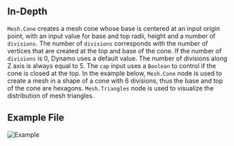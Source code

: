 ## In-Depth
`Mesh.Cone` creates a mesh cone whose base is centered at an input origin point, with an input value for base and top radii, height and a number of `divisions`. The number of `divisions` corresponds with the number of vertices that are created at the top and base of the cone. If the number of `divisions` is 0, Dynamo uses a default value. The number of divisions along Z axis is always equal to 5. The `cap` input uses a `Boolean` to control if the cone is closed at the top.
In the example below, `Mesh.Cone` node is used to create a mesh in a shape of a cone with 6 divisions, thus the base and top of the cone are hexagons. `Mesh.Triangles` node is used to visualize the distribution of mesh triangles.


## Example File

![Example](./Autodesk.DesignScript.Geometry.Mesh.Cone_img.jpg)
